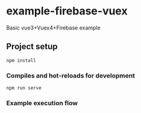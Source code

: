 # example-firebase-vuex
Basic vue3+Vuex4+Firebase example
## Project setup
```
npm install
```

### Compiles and hot-reloads for development
```
npm run serve
```

### Example execution flow

